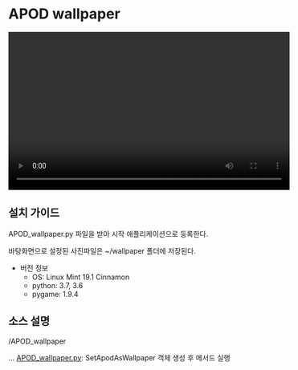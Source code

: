 # APOD wallpaper

<video src="apod.mp4" width=560 height=315 controls autoplay loop></video>


## 설치 가이드

APOD_wallpaper.py 파일을 받아 시작 애플리케이션으로 등록한다.

바탕화면으로 설정된 사진파일은 ~/wallpaper 폴더에 저장된다.

- 버전 정보
    - OS: Linux Mint 19.1 Cinnamon
    - python: 3.7, 3.6
    - pygame: 1.9.4


## 소스 설명

/APOD_wallpaper

... [APOD_wallpaper.py](APOD_wallpaper.py): SetApodAsWallpaper 객체 생성 후 메서드 실행 
